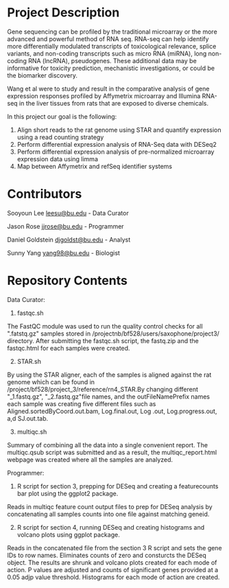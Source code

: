 # Project Description

Gene sequencing can be profiled by the traditional microarray or the more advanced and powerful method of RNA seq. RNA-seq can help identify more differentially modulated transcripts of toxicological relevance, splice variants, and non-coding transcripts such as micro RNA (miRNA), long non-coding RNA (lncRNA), pseudogenes. These additional data may be informative for toxicity prediction, mechanistic investigations, or could be the biomarker discovery. 

Wang et al were to study and result in the comparative analysis of gene expression responses profiled by Affymetrix microarray and Illumina RNA-seq in the liver tissues from rats that are exposed to diverse chemicals. 

In this project our goal is the following: 
  1. Align short reads to the rat genome using STAR and quantify expression using a read counting strategy
  2. Perform differential expression analysis of RNA-Seq data with DESeq2
  3. Perform differential expression analysis of pre-normalized microarray expression data using limma
  4. Map between Affymetrix and refSeq identifier systems

# Contributors

Sooyoun Lee leesu@bu.edu - Data Curator 

Jason Rose jjrose@bu.edu - Programmer

Daniel Goldstein djgoldst@bu.edu - Analyst

Sunny Yang yang98@bu.edu - Biologist

# Repository Contents
Data Curator:
1. fastqc.sh

The FastQC module was used to run the quality control checks for all ".fatstq.gz" samples stored in /projectnb/bf528/users/saxophone/project3/ directory. After submitting the fastqc.sh script, the fastq.zip and the fastqc.html for each samples were created. 

2. STAR.sh 

By using the STAR aligner, each of the samples is aligned against the rat genome which can be found in /project/bf528/project_3/reference/rn4_STAR.By changing different "_1.fastq.gz", "_2.fastq.gz"file names, and the outFileNamePrefix names each sample was creating five different files such as Aligned.sortedByCoord.out.bam, Log.final.out, Log .out, Log.progress.out, a,d SJ.out.tab.  

3. multiqc.sh

Summary of combining all the data into a single convenient report. The multiqc.qsub script was submitted and as a result, the multiqc_report.html webpage was created where all the samples are analyzed. 

Programmer:
1. R script for section 3, prepping for DESeq and creating a featurecounts bar plot using the ggplot2 package.

Reads in multiqc feature count output files to prep for DESeq analysis by concatenating all samples counts into one file against matching geneid.

2. R script for section 4, running DESeq and creating histograms and volcano plots using ggplot package.

Reads in the concatenated file from the section 3 R script and sets the gene IDs to row names. Eliminates counts of zero and consturcts the DESeq object. The results are shrunk and volcano plots created for each mode of action. P values are adjusted and counts of significant genes provided at a 0.05 adjp value threshold. Histograms for each mode of action are created.
